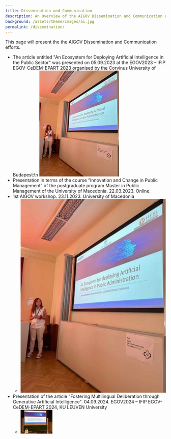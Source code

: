 ```yaml
---
title: Dissemination and Communication
description: An Overview of the AIGOV Dissemination and Communication efforts.
background: /assets/theme/images/ai.jpg
permalink: /dissemination/
---
```


This page will present the the AIGOV Dissemination and Communication efforts.

- The article entitled "An Ecosystem for Deploying Artificial Intelligence in the Public Sector" was presented on 05.09.2023 at the EGOV2023 – IFIP EGOV-CeDEM-EPART 2023 organised by the Corvinus University of Budapest:\n
   ![Image](/assets/theme/images/egov23_2_resized.jpg)
- Presentation in terms of the course “Innovation and Change in Public Management” of the postgraduate program Master in Public Management of the University of Macedonia. 22.03.2023. Online.
- 1st AIGOV workshop. 23.11.2023. University of Macedonia
   - ![Image](/assets/theme/images/egov23_2.jpg)
- Presentation of the article "Fostering Multilingual Deliberation through Generative Artificial Intelligence". 04.09.2024. EGOV2024 – IFIP EGOV-CeDEM-EPART 2024, KU LEUVEN University
   - ![Image](/assets/theme/images/eGOV2024_resized.jpg)
